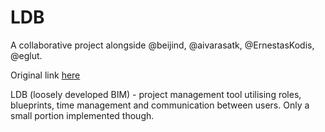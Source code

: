 # LDB

A collaborative project alongside @beijind, @aivarasatk, @ErnestasKodis, @eglut.

Original link [here](https://github.com/RubyProjectVu/LDB)

LDB (loosely developed BIM) - project management tool utilising roles, blueprints, time management and communication between users. Only a small portion implemented though. 
